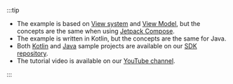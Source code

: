 :::tip

- The example is based on [View system](https://developer.android.com/reference/android/view/View) and [View Model](https://developer.android.com/topic/libraries/architecture/viewmodel), but the concepts are the same when using [Jetpack Compose](https://developer.android.com/jetpack/compose).
- The example is written in Kotlin, but the concepts are the same for Java.
- Both [Kotlin](https://github.com/logto-io/kotlin/tree/master/android-sample-kotlin) and [Java](https://github.com/logto-io/kotlin/tree/master/android-sample-java) sample projects are available on our [SDK repository](https://github.com/logto-io/kotlin).
- The tutorial video is available on our [YouTube channel](https://youtu.be/_GSiYqTLnak).

:::
